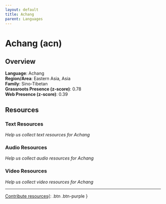 ```yaml
---
layout: default
title: Achang
parent: Languages
---
```


# Achang (acn)

## Overview

**Language**: Achang  
**Region/Area**: Eastern Asia, Asia  
**Family**: Sino-Tibetan  
**Grassroots Presence (z-score)**: 0.78  
**Web Presence (z-score)**: 0.39  

## Resources

### Text Resources
*Help us collect text resources for Achang*

### Audio Resources
*Help us collect audio resources for Achang*

### Video Resources
*Help us collect video resources for Achang*

---

[Contribute resources](https://forms.office.com/e/1SfLJx3u1r){: .btn .btn-purple }

